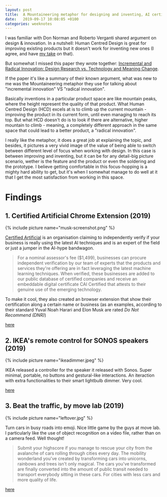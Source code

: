 ```yaml
---
layout: post
title:  A Mountaineering metaphor for designing and inventing, AI certifications, a sleek remote and an AI game - Weeknote 2019/12
date:   2019-09-17 10:08:05 +0100
categories: weeknotes
---
```


I was familiar with Don Norman and Roberto Verganti shared argument on design & innovation. In a nutshell: Human Centred Design is great for improving existing products but it doesn't work for inventing new ones (I agree, and have [my take](https://medium.com/@orgonomyprod/in-praise-of-creative-technology-7895a9148dfc) on that).

But somewhat I missed this paper they wrote together: [Incremental and Radical Innovation: Design Research vs. Technology and Meaning Change](https://www.verganti.com/wp-content/uploads/2017/01/NormanVerganti.pdf).


If the paper it's like a summary of their known argument, what was new to me was the Mountaineering metaphor they use for talking about "incremental innovation" VS "radical innovation".

Basically inventions in a particular product space are like mountain peaks, where the height represent the quality of that product. What Human Centred Design (HCD) excels at is to climb up the current mountain - improving the product in its current form, until even managing to reach its top. But what HCD doesn't do is to look if there are alternative, higher mountain to climb - meaning, a completely different approach in the same space that could lead to a better product, a "radical innovation".

I really like the metaphor, it does a great job at explaining the topic, and besides, it pictures a very vivid image of the value of being able to switch between different level of focus when working with design. In this case is between improving and inventing, but it can be for any detail-big picture scenario, wether is the feature and the product or even the soldering and the prototype. I believe getting comfortable in this focus-hopping is a mighty hard ability to get, but it's when I somewhat manage to do well at it that I get the most satisfaction from working in this space.


# Findings
## 1. Certified Artificial Chrome Extension (2019)

{% include picture name="musk-screenshot.png" %}


[Certified Artificial](https://certifiedartificial.com) is an organisation claiming to independently verify if your business is really using the latest AI techniques and is an expert of the field or just a jumper in the AI-hype bandwagon.

> For a nominal assessor's fee ($1,499), businesses can procure independent verification by our team of experts that the products and services they're offering are in fact leveraging the latest machine learning techniques. When verified, these businesses are added to our public database of certified companies and receive an embeddable digital certificate CAI Certified that attests to their genuine use of the emerging technology.

To make it cool, they also created an browser extension that show their certification along a certain name or business (as an examples, according to their standard Yuval Noah Harari and Elon Musk are rated *Do Not Recommend (DNR)*)

[here](https://chrome.google.com/webstore/detail/certified-artificial-cat/llmgegdecopjnebpgdajmfkbeadgkonk?hl=en&gl=US)

## 2. IKEA's remote control for SONOS speakers (2019)

{% include picture name="ikeadimmer.jpeg" %}


IKEA released a controller for the speaker it released with Sonos. Super minimal, portable, no buttons and gestural-like interactions. An iteraction with extra functionalities to their smart lightbulb dimmer. Very cool.


[here](https://www.designboom.com/technology/ikea-sonos-speakers-remote-control-09-12-2019/)

## 3. Beat the traffic, by move lab (2019)

{% include picture name="leftover.jpg" %}

Turn cars in busy roads into emoji. Nice little game by the guys at move lab. I particularly like the use of object recognition on a video file, rather than on a camera feed. Well thought!

> Submit your highscore if you manage to rescue your city from the avalanche of cars rolling through cities every day. The mobility wonderland you've created by transforming cars into unicorns, rainbows and trees isn't only magical. The cars you've transformed are finally converted into the amount of public transit needed to transport everybody sitting in these cars. For cities with less cars and more quality of life.



[here](https://www.move-lab.com/project/beatthetraffic/moscow/level/1/)
